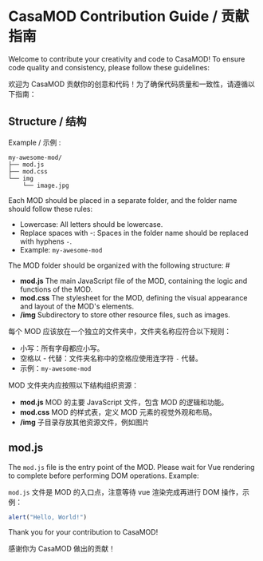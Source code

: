 # CasaMOD Contribution Guide / 贡献指南

Welcome to contribute your creativity and code to CasaMOD! To ensure code quality and consistency, please follow these guidelines:

欢迎为 CasaMOD 贡献你的创意和代码！为了确保代码质量和一致性，请遵循以下指南：

## Structure / 结构

Example / 示例 :

```
my-awesome-mod/
├── mod.js
├── mod.css
└── img
    └── image.jpg
```

Each MOD should be placed in a separate folder, and the folder name should follow these rules:

* Lowercase: All letters should be lowercase.
* Replace spaces with -: Spaces in the folder name should be replaced with hyphens `-`.
* Example: `my-awesome-mod`

The MOD folder should be organized with the following structure: #
  * **mod.js** The main JavaScript file of the MOD, containing the logic and functions of the MOD.
  * **mod.css** The stylesheet for the MOD, defining the visual appearance and layout of the MOD's elements.
  * **/img** Subdirectory to store other resource files, such as images.

每个 MOD 应该放在一个独立的文件夹中，文件夹名称应符合以下规则：

* 小写：所有字母都应小写。
* 空格以 - 代替：文件夹名称中的空格应使用连字符 `-` 代替。
* 示例：`my-awesome-mod`

MOD 文件夹内应按照以下结构组织资源：
* **mod.js** MOD 的主要 JavaScript 文件，包含 MOD 的逻辑和功能。
* **mod.css** MOD 的样式表，定义 MOD 元素的视觉外观和布局。
* **/img** 子目录存放其他资源文件，例如图片

## mod.js

The `mod.js` file is the entry point of the MOD. Please wait for Vue rendering to complete before performing DOM operations. Example:

`mod.js` 文件是 MOD 的入口点，注意等待 vue 渲染完成再进行 DOM 操作，示例：

```javascript
alert("Hello, World!")
```

Thank you for your contribution to CasaMOD!

感谢你为 CasaMOD 做出的贡献！
